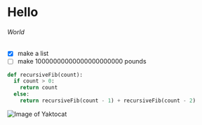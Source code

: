 # Hello
###### World

- [x] make a list
- [ ] make 10000000000000000000000 pounds

``` python
def recursiveFib(count):
  if count > 0:
    return count
  else:
    return recursiveFib(count - 1) + recursiveFib(count - 2)
```

![Image of Yaktocat](https://octodex.github.com/images/yaktocat.png)
